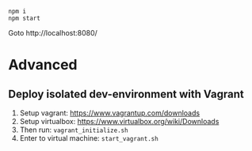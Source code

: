 ```
npm i
npm start
````
Goto http://localhost:8080/

# Advanced

## Deploy isolated dev-environment with Vagrant

1. Setup vagrant: https://www.vagrantup.com/downloads
1. Setup virtualbox: https://www.virtualbox.org/wiki/Downloads
1. Then run: `vagrant_initialize.sh`
1. Enter to virtual machine: `start_vagrant.sh`

